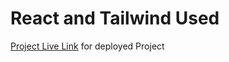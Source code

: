 # React and Tailwind Used
[Project Live Link](https://dynamic-mandazi-1e1498.netlify.app/) for deployed Project
  
